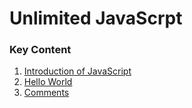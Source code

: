 # Unlimited JavaScrpt

### Key Content

1. [Introduction of JavaScript](/introduction%20of%20JavaScript/readme.md)
2. [Hello World](/Hello%20World/readme.md)
3. [Comments](/Comments/readme.md)